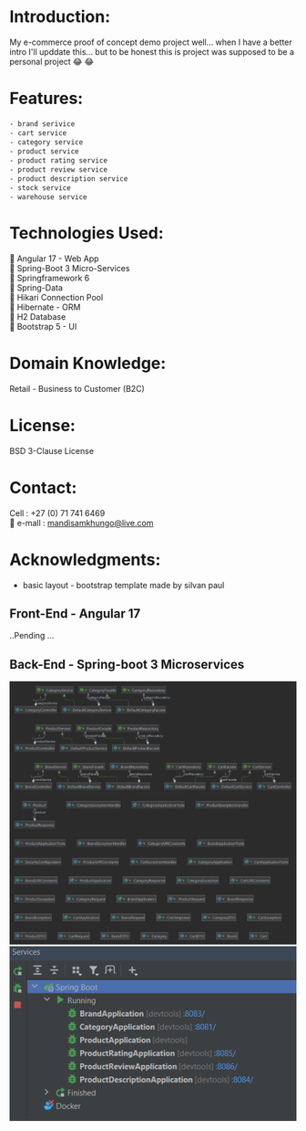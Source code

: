 # Introduction:
My e-commerce proof of concept demo project well...
when I have a better intro I'll upddate this...
but to be honest this is project was supposed to be a
personal project 😂 😂

# Features: <br/>
    - brand serivice
    - cart service
    - category service
    - product service
    - product rating service
    - product review service
    - product description service
    - stock service
    - warehouse service


# Technologies Used: 

🔘   Angular 17 - Web App <br/>
🔘   Spring-Boot 3 Micro-Services <br/>
🔘   Springframework 6 <br/>
🔘   Spring-Data <br/>
🔘   Hikari Connection Pool <br/>
🔘   Hibernate - ORM <br/>
🔘   H2 Database <br/>
🔘   Bootstrap 5 - UI <br/>

# Domain Knowledge: 
Retail - Business to Customer (B2C)

# License: 

BSD 3-Clause License

# Contact:

Cell : +27 (0) 71 741 6469 <br/>
📧 e-mall : mandisamkhungo@live.com <br/>

# Acknowledgments: <br/>
- basic layout - bootstrap template  made by silvan paul

## Front-End - Angular 17 



..Pending ...


##  Back-End - Spring-boot 3 Microservices

![img.png](img.png)
![img_1.png](micro-services_.png)